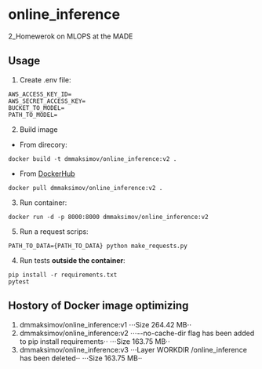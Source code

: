 online_inference
==============================

2_Homewerok on MLOPS at the MADE

## Usage
1. Create .env file:
~~~
AWS_ACCESS_KEY_ID=
AWS_SECRET_ACCESS_KEY=
BUCKET_TO_MODEL=
PATH_TO_MODEL=
~~~
2. Build image
- From direcory:
~~~
docker build -t dmmaksimov/online_inference:v2 .
~~~
- From [DockerHub](https://hub.docker.com/r/dmmaksimov/online_inference)
~~~
docker pull dmmaksimov/online_inference:v2 .
~~~
3. Run container:
~~~
docker run -d -p 8000:8000 dmmaksimov/online_inference:v2
~~~
5. Run a request scrips:
~~~
PATH_TO_DATA={PATH_TO_DATA} python make_requests.py
~~~
4. Run tests **outside the container**:
~~~
pip install -r requirements.txt
pytest
~~~

## Hostory of Docker image optimizing

1. dmmaksimov/online_inference:v1
⋅⋅⋅Size 264.42 MB⋅⋅
2. dmmaksimov/online_inference:v2
⋅⋅⋅--no-cache-dir flag has been added to pip install requirements⋅⋅
⋅⋅⋅Size 163.75 MB⋅⋅
3. dmmaksimov/online_inference:v3
⋅⋅⋅Layer WORKDIR /online_inference has been deleted⋅⋅
⋅⋅⋅Size 163.75 MB⋅⋅
